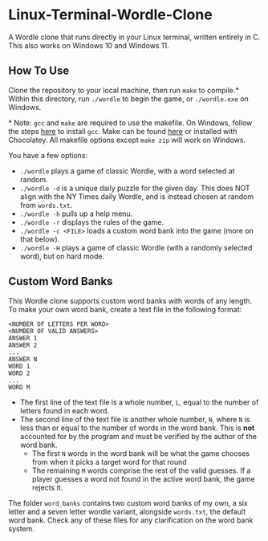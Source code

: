 # Linux-Terminal-Wordle-Clone
A Wordle clone that runs directly in your Linux terminal, written entirely in C.
This also works on Windows 10 and Windows 11.

## How To Use
Clone the repository to your local machine, then run `make` to compile.\*
Within this directory, run `./wordle` to begin the game, or `./wordle.exe` on Windows.

\* Note: `gcc` and `make` are required to use the makefile. On Windows, follow the steps [here](https://code.visualstudio.com/docs/cpp/config-mingw) to install `gcc`. Make can be found [here](https://gnuwin32.sourceforge.net/packages/make.htm) or installed with Chocolatey. All makefile options except `make zip` will work on Windows.

You have a few options:
- `./wordle` plays a game of classic Wordle, with a word selected at random.
- `./wordle -d` is a unique daily puzzle for the given day. This does NOT align with the NY Times daily Wordle, and is instead chosen at random from `words.txt`.
- `./wordle -h` pulls up a help menu.
- `./wordle -r` displays the rules of the game.
- `./wordle -c <FILE>` loads a custom word bank into the game (more on that below).
- `./wordle -H` plays a game of classic Wordle (with a randomly selected word), but on hard mode.

## Custom Word Banks
This Wordle clone supports custom word banks with words of any length. To make your own word bank, create a text file in the following format:
```
<NUMBER OF LETTERS PER WORD>
<NUMBER OF VALID ANSWERS>
ANSWER 1
ANSWER 2
...
ANSWER N
WORD 1
WORD 2
...
WORD M
```

- The first line of the text file is a whole number, `L`, equal to the number of letters found in each word.
- The second line of the text file is another whole number, `N`, where `N` is less than or equal to the number of words in the word bank. This is **not** accounted for by the program and must be verified by the author of the word bank.
  - The first `N` words in the word bank will be what the game chooses from when it picks a target word for that round
  - The remaining `M` words comprise the rest of the valid guesses. If a player guesses a word not found in the active word bank, the game rejects it.
 
The folder `word_banks` contains two custom word banks of my own, a six letter and a seven letter wordle variant, alongside `words.txt`, the default word bank.
Check any of these files for any clarification on the word bank system.
